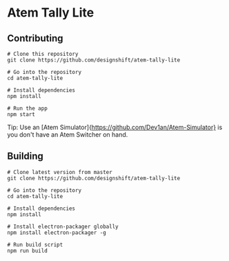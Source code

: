 Atem Tally Lite
===========


Contributing
------------
    # Clone this repository
    git clone https://github.com/designshift/atem-tally-lite

    # Go into the repository
    cd atem-tally-lite

    # Install dependencies
    npm install

    # Run the app
    npm start

Tip: Use an [Atem Simulator]{https://github.com/Dev1an/Atem-Simulator} is you don't have an Atem Switcher on hand.

Building
----------
    # Clone latest version from master
    git clone https://github.com/designshift/atem-tally-lite

    # Go into the repository
    cd atem-tally-lite

    # Install dependencies
    npm install
    
    # Install electron-packager globally
    npm install electron-packager -g
    
    # Run build script
    npm run build
